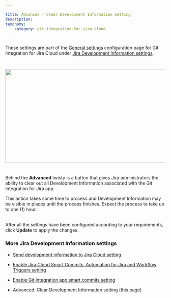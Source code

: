 ```yaml
---

title: Advanced - Clear Development Information setting
description:
taxonomy:
    category: git-integration-for-jira-cloud

---
```


<div class="bbb-callout bbb--info">
    <div class="irow">
    <div class="ilogobox">
        <span class="logoimg"></span>
    </div>
    <div class="imsgbox">
        These settings are part of the <a href='/git-integration-for-jira-cloud/general-settings-gij-cloud'>General settings</a> configuration page for Git Integration for Jira Cloud under <a href='/git-integration-for-jira-cloud/jira-development-information-settings-features-gij-cloud'>Jira Development Information settings</a>.
    </div>
    </div>
</div>
<br>

<img src='/wp-content/uploads/gij-gitcloud-gencfg-advanced-clear-dev-info.png' width=548 height=292 style='margin:25px auto;' />

<br>

Behind the **Advanced** twisty is a button that gives Jira administrators the ability to clear out all Development Information associated with the Git Integration for Jira app.

<div class="bbb-callout bbb--note">
    <div class="irow">
    <div class="ilogobox">
        <span class="logoimg"></span>
    </div>
    <div class="imsgbox">
        This action takes some time to process and Development Information may be visible in places until the process finishes. Expect the process to take up to one (1) hour.
    </div>
    </div>
</div>
<br>

After all the settings have been configured according to your requirements, click **Update** to apply the changes.

### More Jira Development Information settings

*   [Send development information to Jira Cloud setting](/git-integration-for-jira-cloud/send-development-information-to-jira-cloud-setting-gij-cloud)

*   [Enable Jira Cloud Smart Commits, Automation for Jira and Workflow Triggers setting](/git-integration-for-jira-cloud/enable-jira-cloud-smart-commits-automation-for-jira-and-workflow-triggers-setting-gij-cloud)

*   [Enable Git Integration app smart commits setting](/git-integration-for-jira-cloud/enable-git-integration-app-smart-commits-setting-gij-cloud)

*   Advanced: Clear Development Information setting (this page)

